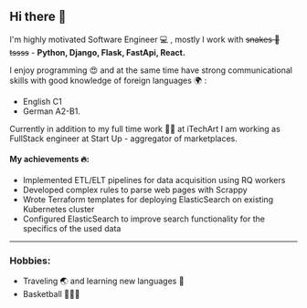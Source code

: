 ## Hi there 👋

I'm highly motivated Software Engineer 💻 , mostly I work with ~~snakes 🐍 tssss~~ - **Python, Django, Flask, FastApi, React.**

I enjoy programming 😍 and at the same time have strong communicational skills with good knowledge of foreign languages 🌍 :
- English C1 
- German A2-B1.

Currently in addition to my full time work 🧑‍💻 at iTechArt I am working as FullStack engineer at Start Up - aggregator of marketplaces. 

#### My achievements 🔥:
- Implemented ETL/ELT pipelines for data acquisition using RQ workers
- Developed complex rules to parse web pages with Scrappy
- Wrote Terraform templates for deploying ElasticSearch on existing Kubernetes cluster
- Configured ElasticSearch to improve search functionality for the specifics of the used data
---
### Hobbies:
- Traveling 🌏 and learning new languages 🦸
- Basketball 🏀🏀🏀
